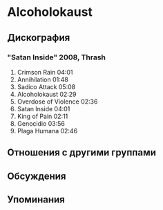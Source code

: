 # Alcoholokaust



## Дискография

### "Satan Inside" 2008, Thrash

1. Crimson Rain 04:01  
2. Annihilation 01:48  
3. Sadico Attack 05:08  
4. Alcoholokaust 02:29  
5. Overdose of Violence 02:36  
6. Satan Inside 04:01  
7. King of Pain 02:11  
8. Genocidio 03:56  
9. Plaga Humana 02:46 


## Отношения с другими группами


## Обсуждения


## Упоминания

